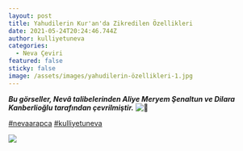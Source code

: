 ```yaml
---
layout: post
title: Yahudilerin Kur'an'da Zikredilen Özellikleri
date: 2021-05-24T20:24:46.744Z
author: kulliyetuneva
categories:
  - Neva Çeviri
featured: false
sticky: false
image: /assets/images/yahudilerin-özellikleri-1.jpg
---
```

<!--StartFragment-->

***Bu görseller, Nevâ talibelerinden Aliye Meryem Şenaltun ve Dilara Kanberlioğlu tarafından çevrilmiştir.*** ![🌿](https://static.xx.fbcdn.net/images/emoji.php/v9/t1e/1/16/1f33f.png)

[\#nevaarapca](https://www.facebook.com/hashtag/nevaarapca?__eep__=6&__cft__[0]=AZVQoz-fqLL1nUZRmOZkNx6SyGrefsmHFv-w9_JMCCg-Q-9_wipJ7UJx8jhBZCtbmKBQJTnmlCGT6pKnGSzgZAIiv5RhU7olg6k6EMxALXRshOJvzyQ2MIwLoyQw3EOPvtc&__tn__=*NK-R) [\#kulliyetuneva](https://www.facebook.com/hashtag/kulliyetuneva?__eep__=6&__cft__[0]=AZVQoz-fqLL1nUZRmOZkNx6SyGrefsmHFv-w9_JMCCg-Q-9_wipJ7UJx8jhBZCtbmKBQJTnmlCGT6pKnGSzgZAIiv5RhU7olg6k6EMxALXRshOJvzyQ2MIwLoyQw3EOPvtc&__tn__=*NK-R)

![](/assets/images/yahudilerin-özellikleri-2.jpg)

<!--EndFragment-->